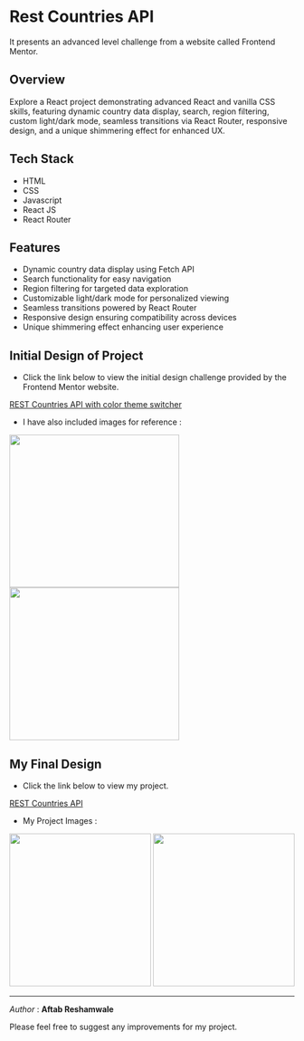 
# Rest Countries API

It presents an advanced level challenge from a website called Frontend Mentor.



## Overview

Explore a React project demonstrating advanced React and vanilla CSS skills, featuring dynamic country data display, search, region filtering, custom light/dark mode, seamless transitions via React Router, responsive design, and a unique shimmering effect for enhanced UX.
## Tech Stack 

* HTML
* CSS
* Javascript
* React JS
* React Router
## Features

* Dynamic country data display using Fetch API
* Search functionality for easy navigation
* Region filtering for targeted data exploration
* Customizable light/dark mode for personalized viewing
* Seamless transitions powered by React Router
* Responsive design ensuring compatibility across devices
* Unique shimmering effect enhancing user experience




## Initial Design of Project

* Click the link below to view the initial design challenge provided by the Frontend Mentor website.

[REST Countries API with color theme switcher](https://www.frontendmentor.io/challenges/rest-countries-api-with-color-theme-switcher-5cacc469fec04111f7b848ca)

* I have also included images for reference : 

<div >
  
  <img width="300" height="270" src="https://github-production-user-asset-6210df.s3.amazonaws.com/148782555/316036537-7454a75b-6511-48a9-a681-09bfc3367b50.png?X-Amz-Algorithm=AWS4-HMAC-SHA256&X-Amz-Credential=AKIAVCODYLSA53PQK4ZA%2F20240322%2Fus-east-1%2Fs3%2Faws4_request&X-Amz-Date=20240322T140542Z&X-Amz-Expires=300&X-Amz-Signature=14e54725d1afeef2323ce9d1e599bcff99e08852208e5c68362f6a0ca7fd034c&X-Amz-SignedHeaders=host&actor_id=148782555&key_id=0&repo_id=745038345" />

 <img width="300" height="270" src="https://github-production-user-asset-6210df.s3.amazonaws.com/148782555/316038351-7cc61b5d-5776-45be-942e-5ee6c5347000.png?X-Amz-Algorithm=AWS4-HMAC-SHA256&X-Amz-Credential=AKIAVCODYLSA53PQK4ZA%2F20240322%2Fus-east-1%2Fs3%2Faws4_request&X-Amz-Date=20240322T140744Z&X-Amz-Expires=300&X-Amz-Signature=8d79de199a0054127ef2c26c6ca818b636d71c8d0d67029ab8535433a81f1606&X-Amz-SignedHeaders=host&actor_id=148782555&key_id=0&repo_id=745038345" />
  
</div>

## My Final Design

* Click the link below to view my project.

[REST Countries API](https://where-in-the-world-are-you.netlify.app/)

* My Project Images : 

<div >
  
  <img width="250" height="270" src="https://github.com/Aftab1112/Text-Editor-App/assets/148782555/c877f8cf-7558-4b83-b758-46c43d09ad5e" />


 <img width="250" height="270" src="https://github.com/Aftab1112/Text-Editor-App/assets/148782555/c8971409-3a87-41ae-af5f-ec1f07183737" />
 
  
</div>

---
*Author* : **Aftab Reshamwale**

  Please feel free to suggest any improvements for my project.







